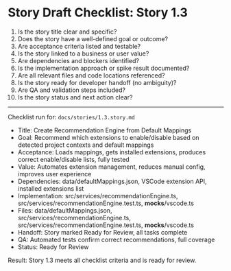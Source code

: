 # Story Draft Checklist: Story 1.3

1. Is the story title clear and specific?
2. Does the story have a well-defined goal or outcome?
3. Are acceptance criteria listed and testable?
4. Is the story linked to a business or user value?
5. Are dependencies and blockers identified?
6. Is the implementation approach or spike result documented?
7. Are all relevant files and code locations referenced?
8. Is the story ready for developer handoff (no ambiguity)?
9. Are QA and validation steps included?
10. Is the story status and next action clear?

---

Checklist run for: `docs/stories/1.3.story.md`

- Title: Create Recommendation Engine from Default Mappings
- Goal: Recommend which extensions to enable/disable based on detected project contexts and default mappings
- Acceptance: Loads mappings, gets installed extensions, produces correct enable/disable lists, fully tested
- Value: Automates extension management, reduces manual config, improves user experience
- Dependencies: data/defaultMappings.json, VSCode extension API, installed extensions list
- Implementation: src/services/recommendationEngine.ts, src/services/recommendationEngine.test.ts, **mocks**/vscode.ts
- Files: data/defaultMappings.json, src/services/recommendationEngine.ts, src/services/recommendationEngine.test.ts,
  **mocks**/vscode.ts
- Handoff: Story marked Ready for Review, all tasks complete
- QA: Automated tests confirm correct recommendations, full coverage
- Status: Ready for Review

Result: Story 1.3 meets all checklist criteria and is ready for review.
